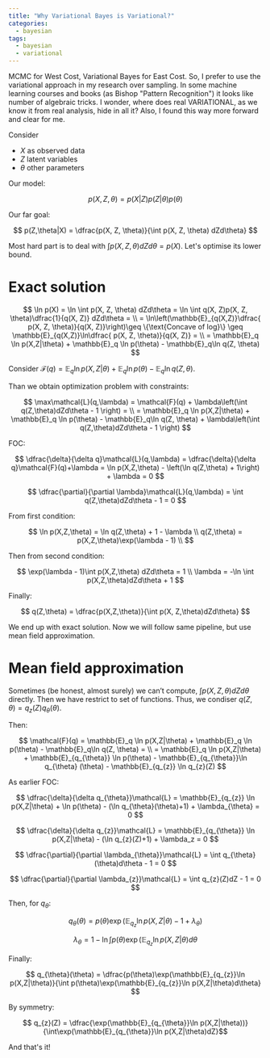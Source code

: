 ```yaml
---
title: "Why Variational Bayes is Variational?"
categories:
  - bayesian
tags:
  - bayesian
  - variational
---
```


MCMC for West Cost, Variational Bayes for East Cost. So, I prefer to use the variational approach in my research over sampling. In some machine learning courses and books (as Bishop "Pattern Recognition") it looks like number of algebraic tricks. I wonder, where does real VARIATIONAL, as we know it from real analysis, hide in all it? Also, I found this way more forward and clear for me.

Consider

+ $X$ as observed data
+ $Z$ latent variables
+ $\theta$ other parameters 

Our model:

$$
p(X, Z, \theta) = p(X|Z)p(Z|\theta)p(\theta)
$$

Our far goal:

$$
p(Z,\theta|X) = \dfrac{p(X, Z, \theta)}{\int p(X, Z, \theta) dZd\theta}
$$


Most hard part is to deal with $\int p(X, Z, \theta) dZd\theta = p(X)$. Let's optimise its lower bound.

# Exact solution

$$
\ln p(X) = \ln \int p(X, Z, \theta) dZd\theta = \ln \int q(X, Z)p(X, Z, \theta)\dfrac{1}{q(X, Z)} dZd\theta = \\
= \ln\left(\mathbb{E}_{q(X,Z)}\dfrac{ p(X, Z, \theta)}{q(X, Z)}\right)\geq \{\text{Concave of log}\} \geq \mathbb{E}_{q(X,Z)}\ln\dfrac{ p(X, Z, \theta)}{q(X, Z)} = \\
= \mathbb{E}_q \ln p(X,Z|\theta) + \mathbb{E}_q \ln p(\theta) - \mathbb{E}_q\ln q(Z, \theta)
$$

Consider $\mathcal{F}(q) = \mathbb{E}_q \ln p(X,Z|\theta) + \mathbb{E}_q \ln p(\theta) - \mathbb{E}_q\ln q(Z, \theta)$.

Than we obtain optimization problem with constraints:

$$
\max\mathcal{L}(q,\lambda) = \mathcal{F}(q) + \lambda\left(\int q(Z,\theta)dZd\theta - 1 \right) = \\
= \mathbb{E}_q \ln p(X,Z|\theta) + \mathbb{E}_q \ln p(\theta) - \mathbb{E}_q\ln q(Z, \theta) + \lambda\left(\int q(Z,\theta)dZd\theta - 1 \right)
$$

FOC:

$$
\dfrac{\delta}{\delta q}\mathcal{L}(q,\lambda) = \dfrac{\delta}{\delta q}\mathcal{F}(q)+\lambda = \ln p(X,Z,\theta)  - \left(\ln q(Z,\theta) + 1\right) + \lambda = 0
$$


$$
\dfrac{\partial}{\partial \lambda}\mathcal{L}(q,\lambda) = \int q(Z,\theta)dZd\theta - 1 = 0
$$


From first condition:
    
$$
\ln p(X,Z,\theta) = \ln q(Z,\theta) + 1 - \lambda \\
q(Z,\theta) = p(X,Z,\theta)\exp(\lambda - 1) \\
$$

Then from second condition:

$$
\exp(\lambda - 1)\int p(X,Z,\theta) dZd\theta = 1 \\
\lambda = -\ln \int p(X,Z,\theta)dZd\theta + 1
$$

Finally:

$$
q(Z,\theta) = \dfrac{p(X,Z,\theta)}{\int p(X, Z,\theta)dZd\theta}
$$

We end up with exact solution. Now we will follow same pipeline, but use mean field approximation.

# Mean field approximation

Sometimes (be honest, almost surely) we can’t compute, $\int p(X, Z,\theta)dZd\theta$ directly. Then we have restrict to set of functions. Thus, we condiser $q(Z,\theta) = q_z(Z)q_{\theta}(\theta)$.

Then:

$$
\mathcal{F}(q) = \mathbb{E}_q \ln p(X,Z|\theta) + \mathbb{E}_q \ln p(\theta) - \mathbb{E}_q\ln q(Z, \theta) = \\
= \mathbb{E}_q \ln p(X,Z|\theta) + \mathbb{E}_{q_{\theta}} \ln p(\theta) - \mathbb{E}_{q_{\theta}}\ln q_{\theta}
(\theta) - \mathbb{E}_{q_{z}} \ln q_{z}(Z)
$$

As earlier FOC:


$$
\dfrac{\delta}{\delta q_{\theta}}\mathcal{L} = \mathbb{E}_{q_{z}}
\ln p(X,Z|\theta) + \ln p(\theta) - (\ln q_{\theta}(\theta)+1) + \lambda_{\theta} = 0 
$$

$$
\dfrac{\delta}{\delta q_{z}}\mathcal{L} = \mathbb{E}_{q_{\theta}}
\ln p(X,Z|\theta) - (\ln q_{z}(Z)+1) + \lambda_z = 0 
$$

$$
\dfrac{\partial}{\partial \lambda_{\theta}}\mathcal{L} = \int q_{\theta}(\theta)d\theta - 1 = 0
$$

$$
\dfrac{\partial}{\partial \lambda_{z}}\mathcal{L} = \int q_{z}(Z)dZ - 1 = 0
$$

Then, for $q_\theta$:

$$
q_{\theta}(\theta) = p(\theta)\exp(\mathbb{E}_{q_{z}}\ln p(X,Z|\theta)-1+\lambda_{\theta})
$$

$$
\lambda_{\theta} = 1 - \ln\int p(\theta)\exp(\mathbb{E}_{q_{z}}\ln p(X,Z|\theta)d\theta
$$

Finally:

$$
q_{\theta}(\theta) = \dfrac{p(\theta)\exp(\mathbb{E}_{q_{z}}\ln p(X,Z|\theta)}{\int p(\theta)\exp(\mathbb{E}_{q_{z}}\ln p(X,Z|\theta)d\theta}
$$

By symmetry:

$$
q_{z}(Z) = \dfrac{\exp(\mathbb{E}_{q_{\theta}}\ln p(X,Z|\theta))}{\int\exp(\mathbb{E}_{q_{\theta}}\ln p(X,Z|\theta)dZ}$$

And that's it!
